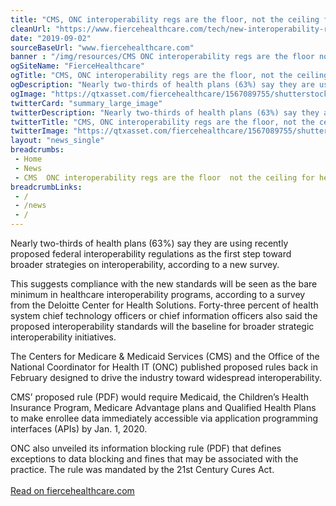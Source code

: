 ```yaml
--- 
title: "CMS, ONC interoperability regs are the floor, not the ceiling for health plans, hospitals, survey finds"
cleanUrl: "https://www.fiercehealthcare.com/tech/new-interoperability-regs-are-floor-not-ceiling-for-health-plans-hospitals-survey-finds"
date: "2019-09-02"
sourceBaseUrl: "www.fiercehealthcare.com"
banner : "/img/resources/CMS ONC interoperability regs are the floor not the ceiling for health plans hospitals survey finds.png"
ogSiteName: "FierceHealthcare"
ogTitle: "CMS, ONC interoperability regs are the floor, not the ceiling for health plans, hospitals, survey finds"
ogDescription: "Nearly two-thirds of health plans (63%) say they are using recently proposed federal interoperability regulations as the first step toward broader strategies on interoperability, according to a new survey."
ogImage: "https://qtxasset.com/fiercehealthcare/1567089755/shutterstock_1040493031.jpg?6GFD0azoPCY5CZpPt_dgNpP0uqbXH2bb"
twitterCard: "summary_large_image"
twitterDescription: "Nearly two-thirds of health plans (63%) say they are using recently proposed federal interoperability regulations as the first step toward broader strategies on interoperability, according to a new survey."
twitterTitle: "CMS, ONC interoperability regs are the floor, not the ceiling for health plans, hospitals, survey finds"
twitterImage: "https://qtxasset.com/fiercehealthcare/1567089755/shutterstock_1040493031.jpg?6GFD0azoPCY5CZpPt_dgNpP0uqbXH2bb"
layout: "news_single"
breadcrumbs:
 - Home
 - News
 - CMS  ONC interoperability regs are the floor  not the ceiling for health plans  hospitals  survey finds
breadcrumbLinks:
 - / 
 - /news
 - / 
---
```

<p>Nearly two-thirds of health plans (63%) say they are using recently proposed federal interoperability regulations as the first step toward broader strategies on interoperability, according to a new survey.</p><p>This suggests compliance with the new standards will be seen as the bare minimum in healthcare interoperability programs, according to a survey from the Deloitte Center for Health Solutions. Forty-three percent of health system chief technology officers or chief information officers also said the proposed interoperability standards will the baseline for broader strategic interoperability initiatives.</p><p>The Centers for Medicare &amp; Medicaid Services (CMS) and the Office of the National Coordinator for Health IT (ONC) published proposed rules back in February designed to drive the industry toward widespread interoperability.</p><p>CMS’ proposed rule (PDF) would require Medicaid, the Children’s Health Insurance Program, Medicare Advantage plans and Qualified Health Plans to make enrollee data immediately accessible via application programming interfaces (APIs) by Jan. 1, 2020.</p><p>ONC also unveiled its information blocking rule (PDF) that defines exceptions to data blocking and fines that may be associated with the practice. The rule was mandated by the 21st Century Cures Act.<br><br><a href="https://www.fiercehealthcare.com/tech/new-interoperability-regs-are-floor-not-ceiling-for-health-plans-hospitals-survey-finds">Read on fiercehealthcare.com</a></p>
